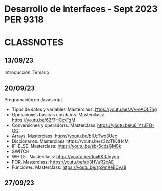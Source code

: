 
# Desarrollo de Interfaces - Sept 2023 PER 9318

# CLASSNOTES

## 13/09/23

Introducción. Temario

## 20/09/23

Programación en Javascript. 

- Tipos de datos y variables. Masterclass: https://youtu.be/JVv-oAOL7ng
- Operaciones básicas con datos. Masterclass: https://youtu.be/62f7HCcyFgM
- Conversiones y operadores. Masterclass: https://youtu.be/u6_YzJFG-GQ
- Arrays. Masterclass:  https://youtu.be/bIUzTwx3Uec
- Diccionarios. Masterclass:  https://youtu.be/z3zoTIK1HcM
- IF-ELSE. Masterclass:  https://youtu.be/sbk5cdzGM0k
- SWITCH 
- WHILE . Masterclass: https://youtu.be/0ou6KRJgygo
- FOR. Masterclass:  https://youtu.be/ab3HVuR2cAE
- Funciones. Masterclass:  https://youtu.be/sp9mKeECya8


## 27/09/23

